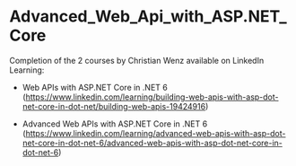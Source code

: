 # Advanced_Web_Api_with_ASP.NET_Core

Completion of the 2 courses by Christian Wenz available on LinkedIn Learning:
- Web APIs with ASP.NET Core in .NET 6
(https://www.linkedin.com/learning/building-web-apis-with-asp-dot-net-core-in-dot-net/building-web-apis-19424916)

- Advanced Web APIs with ASP.NET Core in .NET 6
(https://www.linkedin.com/learning/advanced-web-apis-with-asp-dot-net-core-in-dot-net-6/advanced-web-apis-with-asp-dot-net-core-in-dot-net-6)

